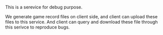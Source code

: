 This is a serevice for debug purpose.

We generate game record files on client side, and client can upload these files to this service.
And client can query and download these file through this serivce to reproduce bugs.
